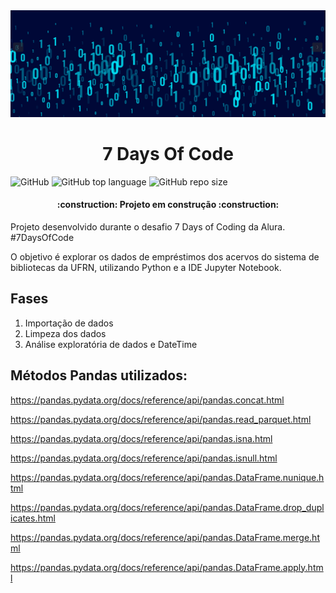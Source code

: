 <img src='img/seven.png'>
<h1 align="center">7 Days Of Code</h1>

![GitHub](https://img.shields.io/github/license/avellar1975/7DaysOfCode)
![GitHub top language](https://img.shields.io/github/languages/top/avellar1975/7DaysOfCode)
![GitHub repo size](https://img.shields.io/github/repo-size/avellar1975/7DaysOfCode?color=orange)



<h4 align="center"> 
    :construction:  Projeto em construção  :construction:
</h4>

Projeto desenvolvido durante o desafio 7 Days of Coding da Alura.
#7DaysOfCode

O objetivo é explorar os dados de empréstimos dos acervos do sistema de bibliotecas da UFRN, utilizando Python e a IDE Jupyter Notebook.

## Fases

1. Importação de dados
2. Limpeza dos dados
3. Análise exploratória de dados e DateTime

## Métodos Pandas utilizados:

https://pandas.pydata.org/docs/reference/api/pandas.concat.html

https://pandas.pydata.org/docs/reference/api/pandas.read_parquet.html

https://pandas.pydata.org/docs/reference/api/pandas.isna.html

https://pandas.pydata.org/docs/reference/api/pandas.isnull.html

https://pandas.pydata.org/docs/reference/api/pandas.DataFrame.nunique.html

https://pandas.pydata.org/docs/reference/api/pandas.DataFrame.drop_duplicates.html

https://pandas.pydata.org/docs/reference/api/pandas.DataFrame.merge.html

https://pandas.pydata.org/docs/reference/api/pandas.DataFrame.apply.html

